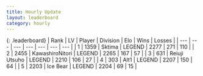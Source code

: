 ```yaml
---
title: Hourly Update
layout: leaderboard
category: hourly
---
```


{: .leaderboard}
| Rank | LV | Player | Division | Elo | Wins | Losses |
| --- | --- | --- | --- | --- | --- | --- |
| <span data-change="0">1</span> | 1359 | <span title="ID: 353063">Sktima</span> | LEGEND | <span data-change="0">2277</span> | <span data-change="0">271</span> | <span data-change="0">110</span> |
| <span data-change="0">2</span> | 2455 | <span title="ID: 164871">KawashiroNitori</span> | LEGEND | <span data-change="0">2265</span> | <span data-change="0">167</span> | <span data-change="0">57</span> |
| <span data-change="0">3</span> | 631 | <span title="ID: 335720">Reiuji Utsuho</span> | LEGEND | <span data-change="-16">2210</span> | <span data-change="0">106</span> | <span data-change="1">27</span> |
| <span data-change="0">4</span> | 303 | <span title="ID: 443550">Alt1</span> | LEGEND | <span data-change="0">2207</span> | <span data-change="0">150</span> | <span data-change="0">64</span> |
| <span data-change="0">5</span> | 2203 | <span title="ID: 417840">Ice Bear</span> | LEGEND | <span data-change="0">2204</span> | <span data-change="0">69</span> | <span data-change="0">15</span> |